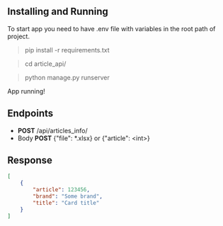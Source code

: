 ## Installing and Running

To start app you need to have .env file with variables in the root path of project.

> pip install -r requirements.txt

> cd article_api/

> python manage.py runserver


App running!


## Endpoints

- **POST** /api/articles_info/
- Body **POST** {"file": *.xlsx} or {"article": \<int\>}

## Response

```json
[
    {
        "article": 123456,
        "brand": "Some brand",
        "title": "Card title"
    }
]
```